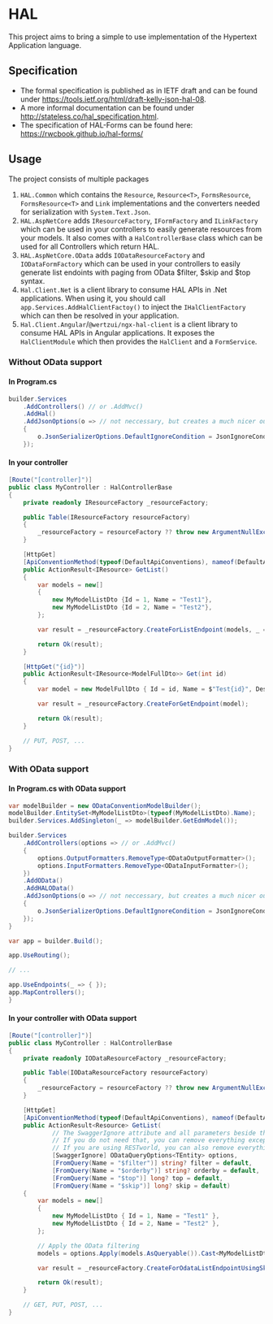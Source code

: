 # HAL

This project aims to bring a simple to use implementation of the Hypertext Application language.

## Specification

- The formal specification is published as in IETF draft and can be found under <https://tools.ietf.org/html/draft-kelly-json-hal-08>.
- A more informal documentation can be found under <http://stateless.co/hal_specification.html>.
- The specification of HAL-Forms can be found here: <https://rwcbook.github.io/hal-forms/>

## Usage

 The project consists of multiple packages

 1. `HAL.Common` which contains the `Resource`, `Resource<T>`, `FormsResource`, `FormsResource<T>` and `Link` implementations and the converters needed for serialization with `System.Text.Json`.
 2. `HAL.AspNetCore` adds `IResourceFactory`, `IFormFactory` and `ILinkFactory` which can be used in your controllers to easily generate resources from your models. It also comes with a `HalControllerBase` class which can be used for all Controllers which return HAL.
 3. `HAL.AspNetCore.OData` adds `IODataResourceFactory` and `IODataFormFactory` which can be used in your controllers to easily generate list endoints with paging from OData $filter, $skip and $top syntax.  
 4. `Hal.Client.Net` is a client library to consume HAL APIs in .Net applications. When using it, you should call `app.Services.AddHalClientFactoy()` to inject the `IHalClientFactory` which can then be resolved in your application.
 5. `Hal.Client.Angular`/`@wertzui/ngx-hal-client` is a client library to consume HAL APIs in Angular applications. It exposes the `HalClientModule` which then provides the `HalClient` and a `FormService`.

### Without OData support

#### In Program.cs

```csharp
builder.Services
    .AddControllers() // or .AddMvc()
    .AddHal()
    .AddJsonOptions(o => // not neccessary, but creates a much nicer output
    {
        o.JsonSerializerOptions.DefaultIgnoreCondition = JsonIgnoreCondition.WhenWritingDefault; 
    });
```

#### In your controller

```csharp
[Route("[controller]")]
public class MyController : HalControllerBase
{
    private readonly IResourceFactory _resourceFactory;

    public Table(IResourceFactory resourceFactory)
    {
        _resourceFactory = resourceFactory ?? throw new ArgumentNullException(nameof(resourceFactory));
    }

    [HttpGet]
    [ApiConventionMethod(typeof(DefaultApiConventions), nameof(DefaultApiConventions.Get))]
    public ActionResult<IResource> GetList()
    {
        var models = new[]
        {
            new MyModelListDto {Id = 1, Name = "Test1"},
            new MyModelListDto {Id = 2, Name = "Test2"},
        };

        var result = _resourceFactory.CreateForListEndpoint(models, _ => "items", m => m.Id);

        return Ok(result);
    }

    [HttpGet("{id}")]
    public ActionResult<IResource<ModelFullDto>> Get(int id)
    {
        var model = new ModelFullDto { Id = id, Name = $"Test{id}", Description = "Very important!" };

        var result = _resourceFactory.CreateForGetEndpoint(model);

        return Ok(result);
    }

    // PUT, POST, ...
}
```

### With OData support

#### In Program.cs with OData support

```csharp
var modelBuilder = new ODataConventionModelBuilder();
modelBuilder.EntitySet<MyModelListDto>(typeof(MyModelListDto).Name);
builder.Services.AddSingleton(_ => modelBuilder.GetEdmModel());

builder.Services
    .AddControllers(options => // or .AddMvc()
    {
        options.OutputFormatters.RemoveType<ODataOutputFormatter>();
        options.InputFormatters.RemoveType<ODataInputFormatter>();
    })
    .AddOData()
    .AddHALOData()
    .AddJsonOptions(o => // not neccessary, but creates a much nicer output
    {
        o.JsonSerializerOptions.DefaultIgnoreCondition = JsonIgnoreCondition.WhenWritingDefault; 
    });
}

var app = builder.Build();

app.UseRouting();

// ...

app.UseEndpoints(_ => { });
app.MapControllers();
}
```

#### In your controller with OData support

```csharp
[Route("[controller]")]
public class MyController : HalControllerBase
{
    private readonly IODataResourceFactory _resourceFactory;

    public Table(IODataResourceFactory resourceFactory)
    {
        _resourceFactory = resourceFactory ?? throw new ArgumentNullException(nameof(resourceFactory));
    }

    [HttpGet]
    [ApiConventionMethod(typeof(DefaultApiConventions), nameof(DefaultApiConventions.Get))]
    public ActionResult<Resource> GetList(
            // The SwaggerIgnore attribute and all parameters beside the options are just here to give you a nice swagger experience.
            // If you do not need that, you can remove everything except the options parameter.
            // If you are using RESTworld, you can also remove everything except the options parameter, because there is a custom Swagger filter for that.
            [SwaggerIgnore] ODataQueryOptions<TEntity> options,
            [FromQuery(Name = "$filter")] string? filter = default,
            [FromQuery(Name = "$orderby")] string? orderby = default,
            [FromQuery(Name = "$top")] long? top = default,
            [FromQuery(Name = "$skip")] long? skip = default)
    {
        var models = new[]
        {
            new MyModelListDto { Id = 1, Name = "Test1" },
            new MyModelListDto { Id = 2, Name = "Test2" },
        };

        // Apply the OData filtering
        models = options.Apply(models.AsQueryable()).Cast<MyModelListDto>().ToArray()

        var result = _resourceFactory.CreateForOdataListEndpointUsingSkipTopPaging(models, _ => "items", m => m.Id, options);

        return Ok(result);
    }

    // GET, PUT, POST, ...
}
```
